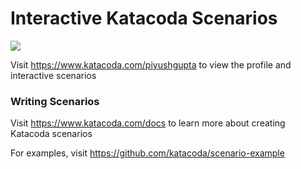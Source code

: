 # Interactive Katacoda Scenarios

[![](http://shields.katacoda.com/katacoda/piyushgupta/count.svg)](https://www.katacoda.com/piyushgupta "Get your profile on Katacoda.com")

Visit https://www.katacoda.com/piyushgupta to view the profile and interactive scenarios

### Writing Scenarios
Visit https://www.katacoda.com/docs to learn more about creating Katacoda scenarios

For examples, visit https://github.com/katacoda/scenario-example
